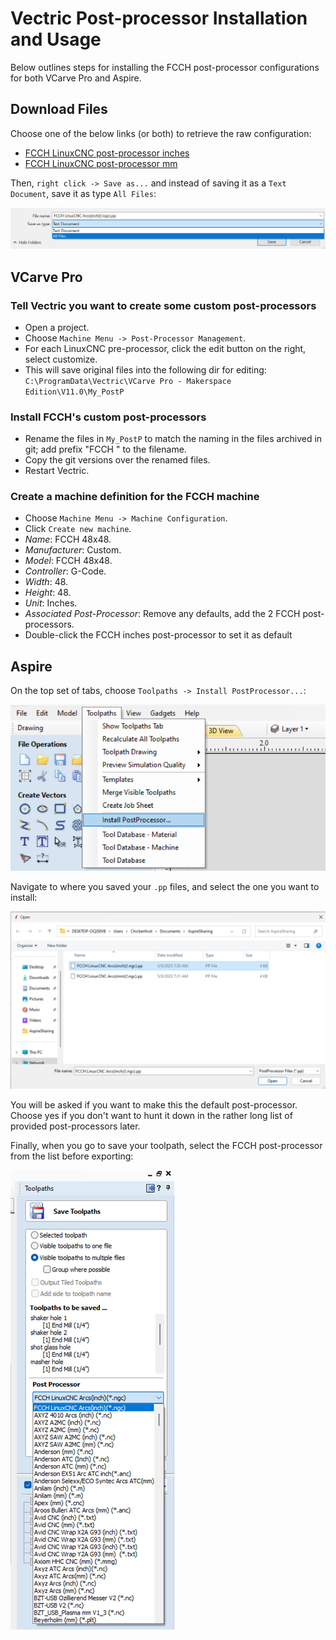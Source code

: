 # Vectric Post-processor Installation and Usage

Below outlines steps for installing the FCCH post-processor configurations for both VCarve Pro and Aspire.

## Download Files

Choose one of the below links (or both) to retrieve the raw configuration:

- [FCCH LinuxCNC post-processor inches](https://raw.githubusercontent.com/fortcollinscreatorhub/cnc/master/wood-48x48/software/vcarve-post-processors/FCCH%20LinuxCNC%20Arcs(inch)(!.ngc).pp)
- [FCCH LinuxCNC post-processor mm](https://raw.githubusercontent.com/fortcollinscreatorhub/cnc/master/wood-48x48/software/vcarve-post-processors/FCCH%20LinuxCNC%20Arcs(mm)(!.ngc).pp)

Then, `right click -> Save as...` and instead of saving it as a `Text Document`, save it as type `All Files`:

![Save As Dialogue](./images/save_as.png)

## VCarve Pro

### Tell Vectric you want to create some custom post-processors
 
* Open a project.
* Choose `Machine Menu -> Post-Processor Management`.
* For each LinuxCNC pre-processor, click the edit button on the right, select customize.
* This will save original files into the following dir for editing:
  `C:\ProgramData\Vectric\VCarve Pro - Makerspace Edition\V11.0\My_PostP`

### Install FCCH's custom post-processors

* Rename the files in `My_PostP` to match the naming in the files archived in git; add prefix "FCCH " to the filename.
* Copy the git versions over the renamed files.
* Restart Vectric.

### Create a machine definition for the FCCH machine

* Choose `Machine Menu -> Machine Configuration`.
* Click `Create new machine`.
* _Name_: FCCH 48x48.
* _Manufacturer_: Custom.
* _Model_: FCCH 48x48.
* _Controller_: G-Code.
* _Width_: 48.
* _Height_: 48.
* _Unit_: Inches.
* _Associated Post-Processor_: Remove any defaults, add the 2 FCCH post-processors.
* Double-click the FCCH inches post-processor to set it as default

## Aspire

On the top set of tabs, choose `Toolpaths -> Install PostProcessor...`:

![Install PostProcessor](./images/install_postprocessor_1.png)

Navigate to where you saved your `.pp` files, and select the one you want to install:


![Select PostProcessor](./images/install_postprocessor_2.png)

You will be asked if you want to make this the default post-processor. Choose yes if you don't want to hunt it down in the rather
long list of provided post-processors later.

Finally, when you go to save your toolpath, select the FCCH post-processor from the list before exporting:

![Select PostProcessor](./images/choose_postprocessor.png)

